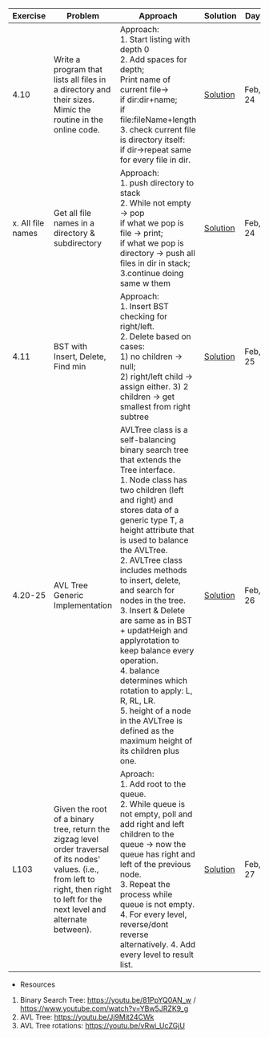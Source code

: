 | Exercise  | Problem | Approach | Solution | Day |
| ------------- | ------------- | ------------- | ------------- | ------------- |
| 4.10  | Write a program that lists all files in a directory and their sizes.<br/>Mimic the routine in the online code. | Approach: <br/>1. Start listing with depth 0 <br/>2. Add spaces for depth;<br/>Print name of current file-><br/>if dir:dir+name;<br/>if file:fileName+length <br/>3. check current file is directory itself:<br/>if dir->repeat same for every file in dir. | [Solution](https://github.com/ayazhankadessova/LeetCode_Practice/blob/main/DSA_Book/Chapter4/FileSystem.java) | Feb, 24 |
| x. All file names  | Get all file names in a directory & subdirectory | Approach:<br/>1. push directory to stack<br/>2. While not empty -> pop<br/> if what we pop is file -> print; <br/>if what we pop is directory -> push all files in dir in stack;<br/>3.continue doing same w them | [Solution](https://github.com/ayazhankadessova/LeetCode_Practice/blob/main/DSA_Book/Chapter4/Allfiles.java) | Feb, 24 |
| 4.11  | BST with Insert, Delete, Find min | Approach:<br/>1. Insert BST checking for right/left.<br/>2. Delete based on cases: <br/>1) no children -> null; <br/>2) right/left child -> assign either. 3) 2 children -> get smallest from right subtree| [Solution](https://github.com/ayazhankadessova/LeetCode_Practice/blob/main/DSA_Book/Chapter4/BinarySearchTree.java) | Feb, 25 |
| 4.20-25  | AVL Tree Generic Implementation | AVLTree class is a self-balancing binary search tree that extends the Tree interface.<br/>1. Node class has two children (left and right) and stores data of a generic type T, a height attribute that is used to balance the AVLTree.<br/>2. AVLTree class includes methods to insert, delete, and search for nodes in the tree. <br/>3. Insert & Delete are same as in BST + updatHeigh and applyrotation to keep balance every operation.<br/>4. balance determines which rotation to apply: L, R, RL, LR.<br/>5. height of a node in the AVLTree is defined as the maximum height of its children plus one.| [Solution](https://github.com/ayazhankadessova/LeetCode_Practice/blob/main/DSA_Book/Chapter4/AVLTree.java) | Feb, 26 |
| L103  | Given the root of a binary tree, return the zigzag level order traversal of its nodes' values. (i.e., from left to right, then right to left for the next level and alternate between).| Aproach: <br/>1. Add root to the queue. <br/>2. While queue is not empty, poll and add right and left children to the queue -> now the queue has right and left of the previous node. <br/>3. Repeat the process while queue is not empty. <br/>4. For every level, reverse/dont reverse alternatively. 4. Add every level to result list.| [Solution](https://github.com/ayazhankadessova/LeetCode_Practice/blob/main/DSA_Book/Chapter4/BinaryTree/BinaryTreeZigzag.java) | Feb, 27 |

- Resources 
1. Binary Search Tree: https://youtu.be/81PpYQ0AN_w / https://www.youtube.com/watch?v=YBw5JRZK9_g
2. AVL Tree: https://youtu.be/Jj9Mit24CWk
3. AVL Tree rotations: https://youtu.be/vRwi_UcZGjU
